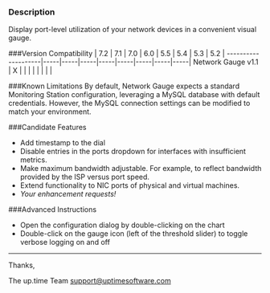 ### Description
Display port-level utilization of your network devices in a convenient visual gauge.

###Version Compatibility
                        | 7.2 | 7.1 | 7.0 | 6.0 | 5.5 | 5.4 | 5.3 | 5.2 |
    --------------------|-----|-----|-----|-----|-----|-----|-----|-----|
     Network Gauge v1.1 | X   |     |     |     |     |     |     |     |

###Known Limitations
By default, Network Gauge expects a standard Monitoring Station configuration, leveraging a MySQL database with default credentials.  However, the MySQL connection settings can be modified to match your environment.

###Candidate Features
* Add timestamp to the dial
* Disable entries in the ports dropdown for interfaces with insufficient metrics.
* Make maximum bandwidth adjustable.  For example, to reflect bandwidth provided by the ISP versus port speed.
* Extend functionality to NIC ports of physical and virtual machines.
* _Your enhancement requests!_

###Advanced Instructions
* Open the configuration dialog by double-clicking on the chart
* Double-click on the gauge icon (left of the threshold slider) to toggle verbose logging on and off

---

Thanks,

The up.time Team
support@uptimesoftware.com

